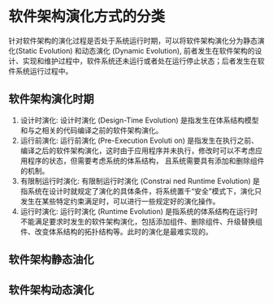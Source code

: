 # 软件架构演化方式的分类


针对软件架构的演化过程是否处于系统运行时期，可以将软件架构演化分为静态演化(Static Evolution) 和动态演化 (Dynamic Evolution), 前者发生在软件架构的设计、实现和维护过程中，软件系统还未运行或者处在运行停止状态；后者发生在软件系统运行过程中。






## 软件架构演化时期

1. 设计时演化: 设计时演化 (Design-Time Evolution) 是指发生在体系结构模型和与之相关的代码编译之前的软件架构演化。
2. 运行前演化: 运行前演化 (Pre-Execution Evoluti on) 是指发生在执行之前、编译之后的软件架构演化，这时由于应用程序并未执行，修改时可以不考虑应用程序的状态，但需要考虑系统的体系结构，
且系统需要具有添加和删除组件的机制。
3. 有限制运行时演化: 有限制运行时演化 (Constrai ned Runtime  Evolution) 是指系统在设计时就规定了演化的具体条件，将系统置千“安全”模式下，演化只发生在某些特定约束满足时，可以进行一些规定好的演化操作。
4. 运行时演化: 运行时演化 (Runtime Evolution) 是指系统的体系结构在运行时不能满足要求时发生的软件架构演化，包括添加组件、删除组件、升级替换组件、改变体系结构的拓扑结构等。此时的演化是最难实现的。


## 软件架构静态油化




## 软件架构动态演化















